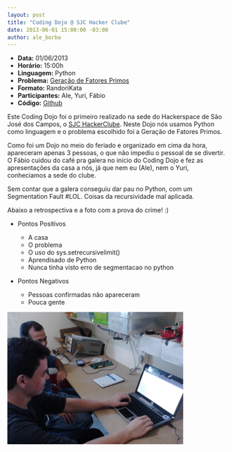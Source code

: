 ```yaml
--- 
layout: post
title: "Coding Dojo @ SJC Hacker Clube"
date: 2013-06-01 15:00:00 -03:00
author: ale_borba
---
```

+ **Data:** 01/06/2013
+ **Horário:** 15:00h
+ **Linguagem:** Python
+ **Problema:** [Geração de Fatores Primos](http://dojopuzzles.com/problemas/exibe/geracao-de-fatores-primos/)
+ **Formato:** RandoriKata
+ **Participantes:** Ale, Yuri, Fábio
+ **Código:** [Github](https://github.com/sjchackerclube/Dojos/blob/master/fator_primo.py)

Este Coding Dojo foi o primeiro realizado na sede do Hackerspace de São José dos Campos, o [SJC HackerClube](http://sjchackerclube.com.br/). Neste Dojo nós usamos Python como linguagem e o problema escolhido foi a Geração de Fatores Primos.

Como foi um Dojo no meio do feriado e organizado em cima da hora, apareceram apenas 3 pessoas, o que não impediu o pessoal de se divertir. O Fábio cuidou do café pra galera no início do Coding Dojo e fez as apresentações da casa a nós, já que nem eu (Ale), nem o Yuri, conheciamos a sede do clube.

Sem contar que a galera conseguiu dar pau no Python, com um Segmentation Fault #LOL. Coisas da recursividade mal aplicada. 

Abaixo a retrospectiva e a foto com a prova do crime! :)

+ Pontos Positivos
    + A casa
    + O problema
    + O uso do sys.setrecursivelimit()
    + Aprendisado de Python
    + Nunca tinha visto erro de segmentacao no python

+ Pontos Negativos
    + Pessoas confirmadas não apareceram
    + Pouca gente

<img src="/wp-content/uploads/2013/06/sjchackerclube1.jpg" alt="Let's Dojo!" title="Let's Dojo!" width="400" heigh="200" />
